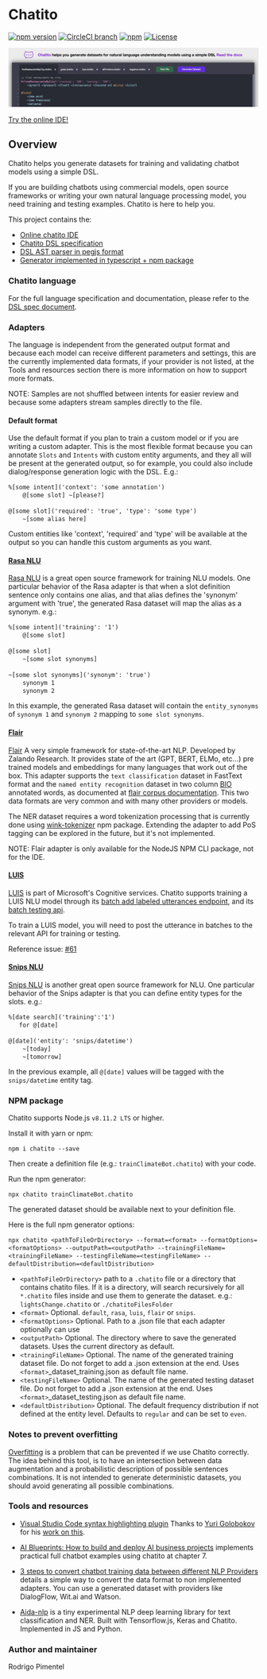 # Chatito

[![npm version](https://badge.fury.io/js/chatito.svg)](https://www.npmjs.com/package/chatito)
[![CircleCI branch](
https://img.shields.io/circleci/project/github/RedSparr0w/node-csgo-parser/master.svg
)](https://circleci.com/gh/rodrigopivi/workflows/Chatito)
[![npm](https://img.shields.io/npm/dm/chatito.svg)](https://www.npmjs.com/package/chatito)
[![License](https://img.shields.io/github/license/rodrigopivi/Chatito.svg)](https://www.npmjs.com/package/chatito)


[![Alt text](screenshot.jpg?raw=true "Screenshot of online IDE")](https://rodrigopivi.github.io/Chatito/)

[Try the online IDE!](https://rodrigopivi.github.io/Chatito/)


## Overview
Chatito helps you generate datasets for training and validating chatbot models using a simple DSL.

If you are building chatbots using commercial models, open source frameworks or writing your own natural language processing model, you need training and testing examples. Chatito is here to help you.

This project contains the:
- [Online chatito IDE](https://rodrigopivi.github.io/Chatito/)
- [Chatito DSL specification](https://github.com/rodrigopivi/Chatito/blob/master/spec.md)
- [DSL AST parser in pegjs format](https://github.com/rodrigopivi/Chatito/blob/master/parser/chatito.pegjs)
- [Generator implemented in typescript + npm package](https://github.com/rodrigopivi/Chatito/tree/master/src)

### Chatito language
For the full language specification and documentation, please refer to the [DSL spec document](https://github.com/rodrigopivi/Chatito/blob/master/spec.md).

### Adapters
The language is independent from the generated output format and because each model can receive different parameters and settings, this are the currently implemented data formats, if your provider is not listed, at the Tools and resources section there is more information on how to support more formats.

NOTE: Samples are not shuffled between intents for easier review and because some adapters stream samples directly to the file.

#### Default format
Use the default format if you plan to train a custom model or if you are writing a custom adapter. This is the most flexible format because you can annotate `Slots` and `Intents` with custom entity arguments, and they all will be present at the generated output, so for example, you could also include dialog/response generation logic with the DSL. E.g.:

```
%[some intent]('context': 'some annotation')
    @[some slot] ~[please?]

@[some slot]('required': 'true', 'type': 'some type')
    ~[some alias here]

```

Custom entities like 'context', 'required' and 'type' will be available at the output so you can handle this custom arguments as you want.

#### [Rasa NLU](https://rasa.com/docs/nlu/)
[Rasa NLU](https://rasa.com/docs/nlu/) is a great open source framework for training NLU models.
One particular behavior of the Rasa adapter is that when a slot definition sentence only contains one alias, and that alias defines the 'synonym' argument with 'true', the generated Rasa dataset will map the alias as a synonym. e.g.:

```
%[some intent]('training': '1')
    @[some slot]

@[some slot]
    ~[some slot synonyms]

~[some slot synonyms]('synonym': 'true')
    synonym 1
    synonym 2
```

In this example, the generated Rasa dataset will contain the `entity_synonyms` of `synonym 1` and `synonym 2` mapping to `some slot synonyms`.

#### [Flair](https://github.com/zalandoresearch/flair)
[Flair](https://github.com/zalandoresearch/flair) A very simple framework for state-of-the-art NLP. Developed by Zalando Research. It provides state of the art (GPT, BERT, ELMo, etc...) pre trained models and embeddings for many languages that work out of the box. This adapter supports the `text classification` dataset in FastText format and the `named entity recognition` dataset in two column [BIO](https://en.wikipedia.org/wiki/Inside%E2%80%93outside%E2%80%93beginning_(tagging)) annotated words, as documented at [flair corpus documentation](https://github.com/zalandoresearch/flair/blob/master/resources/docs/TUTORIAL_6_CORPUS.md). This two data formats are very common and with many other providers or models.

The NER dataset requires a word tokenization processing that is currently done using [wink-tokenizer](https://github.com/winkjs/wink-tokenizer) npm package. Extending the adapter to add PoS tagging can be explored in the future, but it's not implemented.

NOTE: Flair adapter is only available for the NodeJS NPM CLI package, not for the IDE.

#### [LUIS](https://www.luis.ai/)
[LUIS](https://www.luis.ai/) is part of Microsoft's Cognitive services. Chatito supports training a LUIS NLU model through its [batch add labeled utterances endpoint](https://westus.dev.cognitive.microsoft.com/docs/services/5890b47c39e2bb17b84a55ff/operations/5890b47c39e2bb052c5b9c09), and its [batch testing api](https://docs.microsoft.com/en-us/azure/cognitive-services/LUIS/luis-how-to-batch-test).

To train a LUIS model, you will need to post the utterance in batches to the relevant API for training or testing.

Reference issue: [#61](https://github.com/rodrigopivi/Chatito/issues/61)

#### [Snips NLU](https://snips-nlu.readthedocs.io/en/latest/)
[Snips NLU](https://snips-nlu.readthedocs.io/en/latest/) is another great open source framework for NLU. One particular behavior of the Snips adapter is that you can define entity types for the slots. e.g.:

```
%[date search]('training':'1')
   for @[date]

@[date]('entity': 'snips/datetime')
    ~[today]
    ~[tomorrow]
```

In the previous example, all `@[date]` values will be tagged with the `snips/datetime` entity tag.

### NPM package

Chatito supports Node.js `v8.11.2 LTS` or higher.

Install it with yarn or npm:
```
npm i chatito --save
```

Then create a definition file (e.g.: `trainClimateBot.chatito`) with your code.

Run the npm generator:

```
npx chatito trainClimateBot.chatito
```

The generated dataset should be available next to your definition file.

Here is the full npm generator options:
```
npx chatito <pathToFileOrDirectory> --format=<format> --formatOptions=<formatOptions> --outputPath=<outputPath> --trainingFileName=<trainingFileName> --testingFileName=<testingFileName> --defaultDistribution=<defaultDistribution>
```

 - `<pathToFileOrDirectory>` path to a `.chatito` file or a directory that contains chatito files. If it is a directory, will search recursively for all `*.chatito` files inside and use them to generate the dataset. e.g.: `lightsChange.chatito` or `./chatitoFilesFolder`
 - `<format>` Optional. `default`, `rasa`, `luis`, `flair` or `snips`.
 - `<formatOptions>` Optional. Path to a .json file that each adapter optionally can use
 - `<outputPath>` Optional. The directory where to save the generated datasets. Uses the current directory as default.
- `<trainingFileName>` Optional. The name of the generated training dataset file. Do not forget to add a .json extension at the end. Uses `<format>`_dataset_training.json as default file name.
- `<testingFileName>` Optional. The name of the generated testing dataset file. Do not forget to add a .json extension at the end. Uses `<format>`_dataset_testing.json as default file name.
- `<defaultDistribution>` Optional. The default frequency distribution if not defined at the entity level. Defaults to `regular` and can be set to `even`.

### Notes to prevent overfitting

[Overfitting](https://en.wikipedia.org/wiki/Overfitting) is a problem that can be prevented if we use Chatito correctly. The idea behind this tool, is to have an intersection between data augmentation and a probabilistic description of possible sentences combinations. It is not intended to generate deterministic datasets, you should avoid generating all possible combinations.

### Tools and resources

- [Visual Studio Code syntax highlighting plugin](https://marketplace.visualstudio.com/items?itemName=nimfin.chatito) Thanks to [Yuri Golobokov](https://github.com/nimf) for his [work on this](https://github.com/nimf/chatito-vscode).

- [AI Blueprints: How to build and deploy AI business projects](https://books.google.com.pe/books?id=sR2CDwAAQBAJ) implements practical full chatbot examples using chatito at chapter 7.

- [3 steps to convert chatbot training data between different NLP Providers](https://medium.com/@benoit.alvarez/3-steps-to-convert-chatbot-training-data-between-different-nlp-providers-fa235f67617c) details a simple way to convert the data format to non implemented adapters. You can use a generated dataset with providers like DialogFlow, Wit.ai and Watson.

- [Aida-nlp](https://github.com/rodrigopivi/aida) is a tiny experimental NLP deep learning library for text classification and NER. Built with Tensorflow.js, Keras and Chatito. Implemented in JS and Python.

### Author and maintainer
Rodrigo Pimentel
